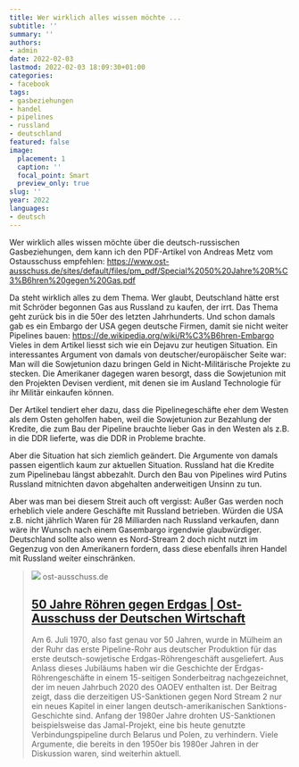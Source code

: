 ```yaml
---
title: Wer wirklich alles wissen möchte ...
subtitle: ''
summary: ''
authors:
- admin
date: 2022-02-03
lastmod: 2022-02-03 18:09:30+01:00
categories:
- facebook
tags:
- gasbeziehungen
- handel
- pipelines
- russland
- deutschland
featured: false
image:
  placement: 1
  caption: ''
  focal_point: Smart
  preview_only: true
slug: ''
year: 2022
languages:
- deutsch
---
```


Wer wirklich alles wissen möchte über die deutsch-russischen Gasbeziehungen, dem kann ich den PDF-Artikel von Andreas Metz vom Ostausschuss empfehlen: https://www.ost-ausschuss.de/sites/default/files/pm_pdf/Special%2050%20Jahre%20R%C3%B6hren%20gegen%20Gas.pdf

Da steht wirklich alles zu dem Thema. Wer glaubt, Deutschland hätte erst mit Schröder begonnen Gas aus Russland zu kaufen, der irrt. Das Thema geht zurück bis in die 50er des letzten Jahrhunderts. Und schon damals gab es ein Embargo der USA gegen deutsche Firmen, damit sie nicht weiter Pipelines bauen: https://de.wikipedia.org/wiki/R%C3%B6hren-Embargo
Vieles in dem Artikel liesst sich wie ein Dejavu zur heutigen Situation. Ein interessantes Argument von damals von deutscher/europäischer Seite war: Man will die Sowjetunion dazu bringen Geld in Nicht-Militärische Projekte zu stecken. Die Amerikaner dagegen waren besorgt, dass die Sowjetunion mit den Projekten Devisen verdient, mit denen sie im Ausland Technologie für ihr Militär einkaufen können. 

Der Artikel tendiert eher dazu, dass die Pipelinegeschäfte eher dem Westen als dem Osten geholfen haben, weil die Sowjetunion zur Bezahlung der Kredite, die zum Bau der Pipeline brauchte lieber Gas in den Westen als z.B. in die DDR lieferte, was die DDR in Probleme brachte.  

Aber die Situation hat sich ziemlich geändert. Die Argumente von damals passen eigentlich kaum zur aktuellen Situation. Russland hat die Kredite zum Pipelinebau längst abbezahlt. Durch den Bau von Pipelines wird Putins Russland mitnichten davon abgehalten anderweitigen Unsinn zu tun. 

Aber was man bei diesem Streit auch oft vergisst: Außer Gas werden noch erheblich viele andere Geschäfte mit Russland betrieben. Würden die USA z.B. nicht jährlich Waren für 28 Milliarden nach Russland verkaufen, dann wäre ihr Wunsch nach einem Gasembargo irgendwie glaubwürdiger. Deutschland sollte also wenn es Nord-Stream 2 doch nicht nutzt im Gegenzug von den Amerikanern fordern, dass diese ebenfalls ihren Handel mit Russland weiter einschränken.
> [![](https://www.ost-ausschuss.de/sites/default/files/01-1958-Deutsch-Sowjetischer-Handelsvertrag1.jpg)](https://www.ost-ausschuss.de/de/50-jahre-roehren-gegen-erdgas)
> ost-ausschuss.de
> ## [50 Jahre Röhren gegen Erdgas | Ost-Ausschuss der Deutschen Wirtschaft](https://www.ost-ausschuss.de/de/50-jahre-roehren-gegen-erdgas)
>
>Am 6. Juli 1970, also fast genau vor 50 Jahren, wurde in Mülheim an der Ruhr das erste Pipeline-Rohr aus deutscher Produktion für das erste deutsch-sowjetische Erdgas-Röhrengeschäft ausgeliefert. Aus Anlass dieses Jubiläums haben wir die Geschichte der Erdgas-Röhrengeschäfte in einem 15-seitigen Sonderbeitrag nachgezeichnet, der im neuen Jahrbuch 2020 des OAOEV enthalten ist. Der Beitrag zeigt, dass die derzeitigen US-Sanktionen gegen Nord Stream 2 nur ein neues Kapitel in einer langen deutsch-amerikanischen Sanktions-Geschichte sind. Anfang der 1980er Jahre drohten US-Sanktionen beispielsweise das Jamal-Projekt, eine bis heute genutzte Verbindungspipeline durch Belarus und Polen, zu verhindern. Viele Argumente, die bereits in den 1950er bis 1980er Jahren in der Diskussion waren, sind weiterhin aktuell.
